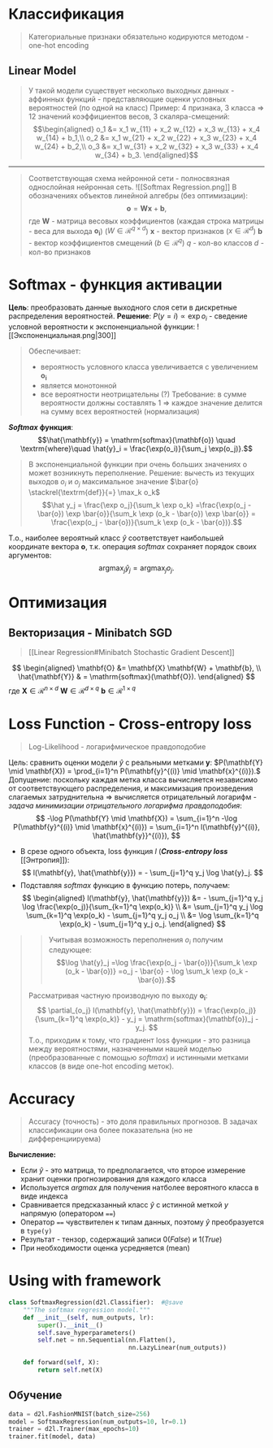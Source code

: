 # Классификация
> Категориальные признаки обязательно кодируются методом - one-hot encoding
## Linear Model
> У такой модели существует несколько выходных данных - аффинных функций - представляющие оценки условных вероятностей (по одной на класс)
> Пример: 4 признака, 3 класса => 12 значений коэффициентов весов, 3 скаляра-смещений:$$\begin{aligned}
o_1 &= x_1 w_{11} + x_2 w_{12} + x_3 w_{13} + x_4 w_{14} + b_1,\\
o_2 &= x_1 w_{21} + x_2 w_{22} + x_3 w_{23} + x_4 w_{24} + b_2,\\
o_3 &= x_1 w_{31} + x_2 w_{32} + x_3 w_{33} + x_4 w_{34} + b_3.
\end{aligned}$$

---
> Соответствующая схема нейронной сети - полносвязная однослойная нейронная сеть.
> ![[Softmax Regression.png]]
В обозначениях объектов линейной алгебры (без оптимизации): $$\mathbf{o}=\mathbf{W}\mathbf{x} + \mathbf{b},$$где $\mathbf{W}$ - матрица весовых коэффициентов (каждая строка матрицы - веса для выхода $\mathbf{o_i}$) ($W \in \mathcal{R}^{q\times d}$)
$\mathbf{x}$ - вектор признаков ($x \in \mathcal{R}^d$)
$\mathbf{b}$ - вектор коэффициентов смещений ($b \in \mathcal{R}^{q}$)
$q$ - кол-во классов
$d$ - кол-во признаков

# Softmax - функция активации
**Цель**: преобразовать данные выходного слоя сети в дискретные распределения вероятностей.
**Решение**: $P(y = i) \propto \exp o_i$ - сведение условной вероятности к экспоненциальной функции: ![[Экспоненциальная.png|300]]
> Обеспечивает: 
> - вероятность условного класса увеличивается с увеличением $\mathbf{o_i}$
> - является монотонной
> - все вероятности неотрицательны (?)
> Требование: в сумме вероятности должны составлять $1$ => каждое значение делится на сумму всех вероятностей (нормализация)

**$Softmax$ функция**:$$\hat{\mathbf{y}} = \mathrm{softmax}(\mathbf{o}) \quad \textrm{where}\quad \hat{y}_i = \frac{\exp(o_i)}{\sum_j \exp(o_j)}.$$
> В экспоненциальной функции при очень больших значениях o может возникнуть переполнение.
> Решение: вычесть из текущих выходов $o_i$ и $o_j$ максимальное значение $\bar{o} \stackrel{\textrm{def}}{=} \max_k o_k$ $$\hat y_j = \frac{\exp o_j}{\sum_k \exp o_k} =\frac{\exp(o_j - \bar{o}) \exp \bar{o}}{\sum_k \exp (o_k - \bar{o}) \exp \bar{o}} = \frac{\exp(o_j - \bar{o})}{\sum_k \exp (o_k - \bar{o})}.$$
> 

Т.о., наиболее вероятный класс $\hat{y}$ соответствует наибольшей координате вектора $\mathbf{o}$, т.к. операция $softmax$ сохраняет порядок своих аргументов: 
$$
\operatorname*{argmax}_j \hat y_j = \operatorname*{argmax}_j o_j.
$$

# Оптимизация
## Векторизация - Minibatch SGD

> [[Linear Regression#Minibatch Stochastic Gradient Descent]]

$$ \begin{aligned} \mathbf{O} &= \mathbf{X} \mathbf{W} + \mathbf{b}, \\ \hat{\mathbf{Y}} & = \mathrm{softmax}(\mathbf{O}). \end{aligned} $$
где $\mathbf{X} \in \mathcal{R}^{n \times d}$
$\mathbf{W} \in \mathcal{R}^{d \times q}$
$\mathbf{b} \in \mathcal{R}^{1 \times q}$

# Loss Function - Cross-entropy loss
> Log-Likelihood - логарифмическое правдоподобие

Цель: сравнить оценки модели $\hat{y}$ с реальными метками $\mathbf{y}$: $P(\mathbf{Y} \mid \mathbf{X}) = \prod_{i=1}^n P(\mathbf{y}^{(i)} \mid \mathbf{x}^{(i)}).$
Допущение: поскольку каждая метка класса вычисляется независимо от соответствующего распределения, и максимизация произведения слагаемых затруднительна => вычисляется отрицательный логарифм - *задача минимизации отрицательного логарифма правдоподобия*: 
$$
-\log P(\mathbf{Y} \mid \mathbf{X}) = \sum_{i=1}^n -\log P(\mathbf{y}^{(i)} \mid \mathbf{x}^{(i)})
= \sum_{i=1}^n l(\mathbf{y}^{(i)}, \hat{\mathbf{y}}^{(i)}),
$$
- В срезе одного объекта, loss функция $l$ (***Cross-entropy loss*** [[Энтропия]]): $$ l(\mathbf{y}, \hat{\mathbf{y}}) = - \sum_{j=1}^q y_j \log \hat{y}_j. $$
- Подставляя $softmax$ функцию в функцию потерь, получаем: 
$$
\begin{aligned}
l(\mathbf{y}, \hat{\mathbf{y}}) &=  - \sum_{j=1}^q y_j \log \frac{\exp(o_j)}{\sum_{k=1}^q \exp(o_k)} \\
&= \sum_{j=1}^q y_j \log \sum_{k=1}^q \exp(o_k) - \sum_{j=1}^q y_j o_j \\
&= \log \sum_{k=1}^q \exp(o_k) - \sum_{j=1}^q y_j o_j.
\end{aligned}
$$

> > Учитывая возможность переполнения $o_i$ получим следующее: $$\log \hat{y}_j =\log \frac{\exp(o_j - \bar{o})}{\sum_k \exp (o_k - \bar{o})} =o_j - \bar{o} - \log \sum_k \exp (o_k - \bar{o}).$$
>
> Рассматривая частную производную по выходу $\mathbf{o_i}$: 
  $$
\partial_{o_j} l(\mathbf{y}, \hat{\mathbf{y}}) = \frac{\exp(o_j)}{\sum_{k=1}^q \exp(o_k)} - y_j = \mathrm{softmax}(\mathbf{o})_j - y_j.
$$
> Т.о., приходим к тому, что градиент loss функции - это разница между вероятностями, назначенными нашей моделью (преобразованные с помощью $softmax$) и истинными метками классов (в виде one-hot encoding меток).

# Accuracy
> Accuracy (точность) - это доля правильных прогнозов.
> В задачах классификации она более показательна (но не дифференциируема)

**Вычисление:**
- Если $\hat{y}$ - это матрица, то предполагается, что второе измерение хранит оценки прогнозирования для каждого класса
- Используется $argmax$ для получения натболее вероятного класса в виде индекса
- Сравнивается предсказанный класс $\hat{y}$ с истинной меткой $y$ напрямую (оператором `==`)
- Оператор `==` чувствителен к типам данных, поэтому $\hat{y}$ преобразуется в `type(y)`
- Результат - тензор, содержащий записи 0($False$) и 1($True$)
- При необходимости оценка усредняется (mean)
# Using with framework
```python
class SoftmaxRegression(d2l.Classifier):  #@save
    """The softmax regression model."""
    def __init__(self, num_outputs, lr):
        super().__init__()
        self.save_hyperparameters()
        self.net = nn.Sequential(nn.Flatten(),
                                 nn.LazyLinear(num_outputs))

    def forward(self, X):
        return self.net(X)
```
## Обучение
```python
data = d2l.FashionMNIST(batch_size=256)
model = SoftmaxRegression(num_outputs=10, lr=0.1)
trainer = d2l.Trainer(max_epochs=10)
trainer.fit(model, data)
```